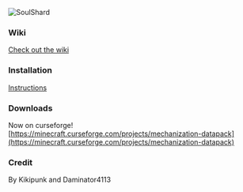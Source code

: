 ![SoulShard](http://mapmaking.fr/datapack/image/soulshard.png)

### Wiki
[Check out the wiki](https://github.com/kikipunk/SoulShard-DataPack/wiki)

### Installation 
[Instructions](https://github.com/kikipunk/SoulShard-DataPack/wiki/Installation)

### Downloads
Now on curseforge! [https://minecraft.curseforge.com/projects/mechanization-datapack](https://minecraft.curseforge.com/projects/mechanization-datapack)

### Credit
By Kikipunk and Daminator4113
